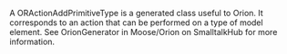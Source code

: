 A ORActionAddPrimitiveType is a generated class useful to Orion. It corresponds to an action that can be performed on a type of model element. See OrionGenerator in Moose/Orion on SmalltalkHub for more information.